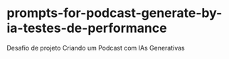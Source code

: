 # prompts-for-podcast-generate-by-ia-testes-de-performance

Desafio de projeto 
Criando um Podcast com IAs Generativas
